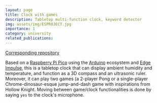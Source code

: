 ```yaml
---
layout: page
title: Clock with games
description: Tabletop multi-function clock, keyword detector
img: assets/img/ESPROJECT.jpg
importance: 1
category: university
related_publications:
---
```


[Corresponding repository](https://github.com/Arman5592/Clock_and_Game)

Based on a [Raspberry Pi Pico](https://www.raspberrypi.com/products/raspberry-pi-pico/) using the [Arduino](https://arduino-pico.readthedocs.io/en/latest/) ecosystem and [Edge Impulse](https://edgeimpulse.com/), this is a tabletop clock that can display ambient humidity and temperature, and function as a 3D compass and an ultrasonic ruler. Moreover, it can play two games (a 2-player Pong or a single-player Chrome-dinosaur-esque jump-and-dash game with inspirations from Hollow Knight. Moving between game/clock functionalities is done by saying `yes` to the clock's microphone.

